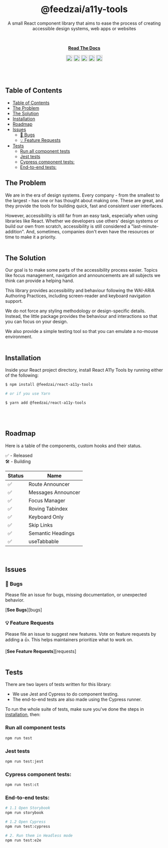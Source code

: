 <div align="center">
<h1>@feedzai/a11y-tools</h1>

<p>A small React component library that aims to ease the process of creating accessible design systems, web apps or websites</p>

<br />

[**Read The Docs**](https://react-a11y-tools.wiki)

</div>

<p align="center">
  <img height="20" loading="lazy" alt="Latest Release" src="https://badgen.net/npm/v/@feedzai/react-a11y-tools"/>
  <img height="20" loading="lazy" alt="Bundle Size" src="https://badgen.net/bundlephobia/minzip/@feedzai/react-a11y-tools"/>
  <img height="20" loading="lazy" alt="Tree Shaking Support" src="https://badgen.net/bundlephobia/tree-shaking/@feedzai/react-a11y-tools"/>
  <img height="20" loading="lazy" alt="Dependency Count" src="https://badgen.net/bundlephobia/dependency-count/@feedzai/react-a11y-tools"/>
  <img height="20" loading="lazy" alt="MIT License" src="https://badgen.net/npm/license/@feedzai/react-a11y-tools"/>
</p>
<br />
<br/>

## Table of Contents

<!-- START doctoc generated TOC please keep comment here to allow auto update -->
<!-- DON'T EDIT THIS SECTION, INSTEAD RE-RUN doctoc TO UPDATE -->

- [Table of Contents](#table-of-contents)
- [The Problem](#the-problem)
- [The Solution](#the-solution)
- [Installation](#installation)
- [Roadmap](#roadmap)
- [Issues](#issues)
	- [🐛 Bugs](#-bugs)
	- [💡 Feature Requests](#-feature-requests)
- [Tests](#tests)
	- [Run all component tests](#run-all-component-tests)
	- [Jest tests](#jest-tests)
	- [Cypress component tests:](#cypress-component-tests)
	- [End-to-end tests:](#end-to-end-tests)

<!-- END doctoc generated TOC please keep comment here to allow auto update -->

## The Problem

We are in the era of design systems. Every company - from the smallest to the largest - has one or has thought about making one. These are great, and they provide the tools for building quick, fast and consistent user interfaces.

However, accessibility is still far from an easy task, especially when using libraries like React. Whether we developers use others' design systems or build our own from scratch, accessibility is still considered a "last-minute-addition". And, sometimes, companies don't even have the resources or time to make it a priority.
<br />
<br/>

## The Solution

Our goal is to make some parts of the accessibility process easier. Topics like focus management, navigation and announcements are all subjects we think can provide a helping hand.

This library provides accessibility and behaviour following the WAI-ARIA Authoring Practices, including screen-reader and keyboard navigation support.

We do not force any styling methodology or design-specific details. Instead, the little package provides the behaviour and interactions so that you can focus on your design.

We also provide a simple testing tool so that you can emulate a no-mouse environment.
<br />
<br/>

## Installation

Inside your React project directory, install React A11y Tools by running either of the following:

```sh
$ npm install @feedzai/react-a11y-tools

# or if you use Yarn

$ yarn add @feedzai/react-a11y-tools
```

<br />
<br/>

## Roadmap

Here is a table of the components, custom hooks and their status.

✅ - Released<br/>
🛠 - Building<br/>

| Status | Name               |
| ------ | ------------------ |
| ✅     | Route Announcer    |
| ✅     | Messages Announcer |
| ✅     | Focus Manager      |
| ✅     | Roving Tabindex    |
| ✅     | Keyboard Only      |
| ✅     | Skip Links         |
| ✅     | Semantic Headings  |
| ✅     | useTabbable        |

<br/>

## Issues

### 🐛 Bugs

Please file an issue for bugs, missing documentation, or unexpected behavior.

[**See Bugs**][bugs]
<br />

### 💡 Feature Requests

Please file an issue to suggest new features. Vote on feature requests by adding
a 👍. This helps maintainers prioritize what to work on.

[**See Feature Requests**][requests]
<br />
<br/>

## Tests

There are two layers of tests written for this library:

- We use Jest and Cypress to do component testing.
- The end-to-end tests are also made using the Cypress runner.

To run the whole suite of tests, make sure you've done the steps in [installation](#installation), then:

### Run all component tests

```sh
npm run test
```

### Jest tests

```sh
npm run test:jest
```

### Cypress component tests:

```sh
npm run test:ct
```

### End-to-end tests:

```sh
# 1.1 Open Storybook
npm run storybook

# 1.2 Open Cypress
npm run test:cypress

# 2. Run them in Headless mode
npm run test:e2e
```
